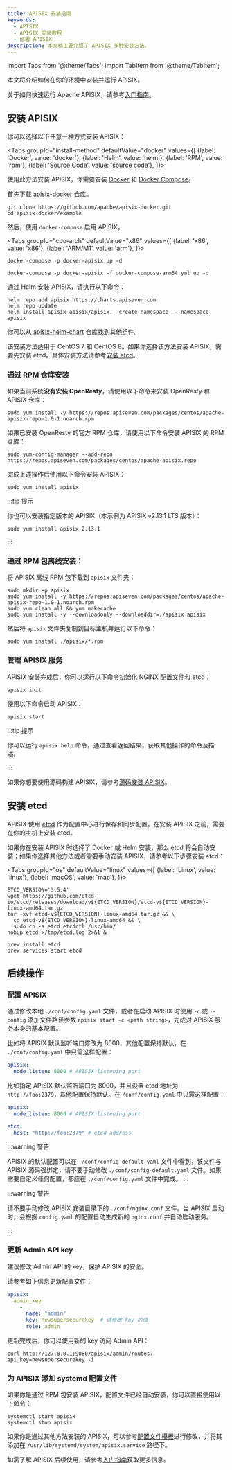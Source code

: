 ```yaml
---
title: APISIX 安装指南
keywords:
  - APISIX
  - APISIX 安装教程
  - 部署 APISIX
description: 本文档主要介绍了 APISIX 多种安装方法。
---
```


<!--
#
# Licensed to the Apache Software Foundation (ASF) under one or more
# contributor license agreements.  See the NOTICE file distributed with
# this work for additional information regarding copyright ownership.
# The ASF licenses this file to You under the Apache License, Version 2.0
# (the "License"); you may not use this file except in compliance with
# the License.  You may obtain a copy of the License at
#
#     http://www.apache.org/licenses/LICENSE-2.0
#
# Unless required by applicable law or agreed to in writing, software
# distributed under the License is distributed on an "AS IS" BASIS,
# WITHOUT WARRANTIES OR CONDITIONS OF ANY KIND, either express or implied.
# See the License for the specific language governing permissions and
# limitations under the License.
#
-->

import Tabs from '@theme/Tabs';
import TabItem from '@theme/TabItem';

本文将介绍如何在你的环境中安装并运行 APISIX。

关于如何快速运行 Apache APISIX，请参考[入门指南](./getting-started.md)。

## 安装 APISIX

你可以选择以下任意一种方式安装 APISIX：

<Tabs
  groupId="install-method"
  defaultValue="docker"
  values={[
    {label: 'Docker', value: 'docker'},
    {label: 'Helm', value: 'helm'},
    {label: 'RPM', value: 'rpm'},
    {label: 'Source Code', value: 'source code'},
  ]}>
<TabItem value="docker">

使用此方法安装 APISIX，你需要安装 [Docker](https://www.docker.com/) 和 [Docker Compose](https://docs.docker.com/compose/)。

首先下载 [apisix-docker](https://github.com/apache/apisix-docker) 仓库。

```shell
git clone https://github.com/apache/apisix-docker.git
cd apisix-docker/example
```

然后，使用 `docker-compose` 启用 APISIX。

<Tabs
  groupId="cpu-arch"
  defaultValue="x86"
  values={[
    {label: 'x86', value: 'x86'},
    {label: 'ARM/M1', value: 'arm'},
  ]}>
<TabItem value="x86">

```shell
docker-compose -p docker-apisix up -d
```

</TabItem>

<TabItem value="arm">

```shell
docker-compose -p docker-apisix -f docker-compose-arm64.yml up -d
```

</TabItem>
</Tabs>

</TabItem>

<TabItem value="helm">

通过 Helm 安装 APISIX，请执行以下命令：

```shell
helm repo add apisix https://charts.apiseven.com
helm repo update
helm install apisix apisix/apisix --create-namespace  --namespace apisix
```

你可以从 [apisix-helm-chart](https://github.com/apache/apisix-helm-chart) 仓库找到其他组件。

</TabItem>

<TabItem value="rpm">

该安装方法适用于 CentOS 7 和 CentOS 8。如果你选择该方法安装 APISIX，需要先安装 etcd。具体安装方法请参考[安装 etcd](#安装-etcd)。

### 通过 RPM 仓库安装

如果当前系统**没有安装 OpenResty**，请使用以下命令来安装 OpenResty 和 APISIX 仓库：

```shell
sudo yum install -y https://repos.apiseven.com/packages/centos/apache-apisix-repo-1.0-1.noarch.rpm
```

如果已安装 OpenResty 的官方 RPM 仓库，请使用以下命令安装 APISIX 的 RPM 仓库：

```shell
sudo yum-config-manager --add-repo https://repos.apiseven.com/packages/centos/apache-apisix.repo
```

完成上述操作后使用以下命令安装 APISIX：

```shell
sudo yum install apisix
```

:::tip 提示

你也可以安装指定版本的 APISIX（本示例为 APISIX v2.13.1 LTS 版本）：

```shell
sudo yum install apisix-2.13.1
```

:::

### 通过 RPM 包离线安装：

将 APISIX 离线 RPM 包下载到 `apisix` 文件夹：

```shell
sudo mkdir -p apisix
sudo yum install -y https://repos.apiseven.com/packages/centos/apache-apisix-repo-1.0-1.noarch.rpm
sudo yum clean all && yum makecache
sudo yum install -y --downloadonly --downloaddir=./apisix apisix
```

然后将 `apisix` 文件夹复制到目标主机并运行以下命令：

```shell
sudo yum install ./apisix/*.rpm
```

### 管理 APISIX 服务

APISIX 安装完成后，你可以运行以下命令初始化 NGINX 配置文件和 etcd：

```shell
apisix init
```

使用以下命令启动 APISIX：

```shell
apisix start
```

:::tip 提示

你可以运行 `apisix help` 命令，通过查看返回结果，获取其他操作的命令及描述。

:::

</TabItem>

<TabItem value="source code">

如果你想要使用源码构建 APISIX，请参考[源码安装 APISIX](./building-apisix.md)。

</TabItem>
</Tabs>

## 安装 etcd

APISIX 使用 [etcd](https://github.com/etcd-io/etcd) 作为配置中心进行保存和同步配置。在安装 APISIX 之前，需要在你的主机上安装 etcd。

如果你在安装 APISIX 时选择了 Docker 或 Helm 安装，那么 etcd 将会自动安装；如果你选择其他方法或者需要手动安装 APISIX，请参考以下步骤安装 etcd：

<Tabs
  groupId="os"
  defaultValue="linux"
  values={[
    {label: 'Linux', value: 'linux'},
    {label: 'macOS', value: 'mac'},
  ]}>
<TabItem value="linux">

```shell
ETCD_VERSION='3.5.4'
wget https://github.com/etcd-io/etcd/releases/download/v${ETCD_VERSION}/etcd-v${ETCD_VERSION}-linux-amd64.tar.gz
tar -xvf etcd-v${ETCD_VERSION}-linux-amd64.tar.gz && \
  cd etcd-v${ETCD_VERSION}-linux-amd64 && \
  sudo cp -a etcd etcdctl /usr/bin/
nohup etcd >/tmp/etcd.log 2>&1 &
```

</TabItem>

<TabItem value="mac">

```shell
brew install etcd
brew services start etcd
```

</TabItem>
</Tabs>

## 后续操作

### 配置 APISIX

通过修改本地 `./conf/config.yaml` 文件，或者在启动 APISIX 时使用 `-c` 或 `--config` 添加文件路径参数 `apisix start -c <path string>`，完成对 APISIX 服务本身的基本配置。

比如将 APISIX 默认监听端口修改为 8000，其他配置保持默认，在 `./conf/config.yaml` 中只需这样配置：

```yaml title=“./conf/config.yaml”
apisix:
  node_listen: 8000 # APISIX listening port
```

比如指定 APISIX 默认监听端口为 8000，并且设置 etcd 地址为 `http://foo:2379`，其他配置保持默认。在 `/conf/config.yaml` 中只需这样配置：

```yaml title=“./conf/config.yaml”
apisix:
  node_listen: 8000 # APISIX listening port

etcd:
  host: "http://foo:2379" # etcd address
```

:::warning 警告

APISIX 的默认配置可以在 `./conf/config-default.yaml` 文件中看到，该文件与 APISIX 源码强绑定，请不要手动修改 `./conf/config-default.yaml` 文件。如果需要自定义任何配置，都应在 `./conf/config.yaml` 文件中完成。
:::

:::warning 警告

请不要手动修改 APISIX 安装目录下的 `./conf/nginx.conf` 文件。当 APISIX 启动时，会根据 `config.yaml` 的配置自动生成新的 `nginx.conf` 并自动启动服务。

:::

### 更新 Admin API key

建议修改 Admin API 的 key，保护 APISIX 的安全。

请参考如下信息更新配置文件：

```yaml title="./conf/config.yaml"
apisix:
  admin_key
    -
      name: "admin"
      key: newsupersecurekey  # 请修改 key 的值
      role: admin
```

更新完成后，你可以使用新的 key 访问 Admin API：

```shell
curl http://127.0.0.1:9080/apisix/admin/routes?api_key=newsupersecurekey -i
```

### 为 APISIX 添加 systemd 配置文件

如果你是通过 RPM 包安装 APISIX，配置文件已经自动安装，你可以直接使用以下命令：

```shell
systemctl start apisix
systemctl stop apisix
```

如果你是通过其他方法安装的 APISIX，可以参考[配置文件模板](https://github.com/api7/apisix-build-tools/blob/master/usr/lib/systemd/system/apisix.service)进行修改，并将其添加在 `/usr/lib/systemd/system/apisix.service` 路径下。

如需了解 APISIX 后续使用，请参考[入门指南](./getting-started.md)获取更多信息。
